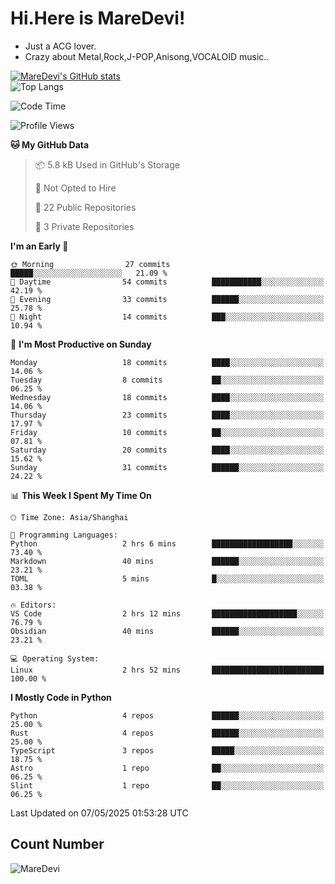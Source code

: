 # Hi.Here is MareDevi!

- Just a ACG lover.
- Crazy about Metal,Rock,J-POP,Anisong,VOCALOID music..

[![MareDevi's GitHub stats](https://github-readme-stats.vercel.app/api?username=MareDevi&show_icons=true&theme=algolia)](https://github.com/anuraghazra/github-readme-stats)  
![Top Langs](https://github-readme-stats.vercel.app/api/top-langs/?username=MareDevi&layout=compact&theme=algolia)

<!--START_SECTION:waka-->
![Code Time](http://img.shields.io/badge/Code%20Time-164%20hrs%2030%20mins-blue)

![Profile Views](http://img.shields.io/badge/Profile%20Views-1-blue)

**🐱 My GitHub Data** 

> 📦 5.8 kB Used in GitHub's Storage 
 > 
> 🚫 Not Opted to Hire
 > 
> 📜 22 Public Repositories 
 > 
> 🔑 3 Private Repositories 
 > 
**I'm an Early 🐤** 

```text
🌞 Morning                27 commits          █████░░░░░░░░░░░░░░░░░░░░   21.09 % 
🌆 Daytime                54 commits          ███████████░░░░░░░░░░░░░░   42.19 % 
🌃 Evening                33 commits          ██████░░░░░░░░░░░░░░░░░░░   25.78 % 
🌙 Night                  14 commits          ███░░░░░░░░░░░░░░░░░░░░░░   10.94 % 
```
📅 **I'm Most Productive on Sunday** 

```text
Monday                   18 commits          ████░░░░░░░░░░░░░░░░░░░░░   14.06 % 
Tuesday                  8 commits           ██░░░░░░░░░░░░░░░░░░░░░░░   06.25 % 
Wednesday                18 commits          ████░░░░░░░░░░░░░░░░░░░░░   14.06 % 
Thursday                 23 commits          ████░░░░░░░░░░░░░░░░░░░░░   17.97 % 
Friday                   10 commits          ██░░░░░░░░░░░░░░░░░░░░░░░   07.81 % 
Saturday                 20 commits          ████░░░░░░░░░░░░░░░░░░░░░   15.62 % 
Sunday                   31 commits          ██████░░░░░░░░░░░░░░░░░░░   24.22 % 
```


📊 **This Week I Spent My Time On** 

```text
🕑︎ Time Zone: Asia/Shanghai

💬 Programming Languages: 
Python                   2 hrs 6 mins        ██████████████████░░░░░░░   73.40 % 
Markdown                 40 mins             ██████░░░░░░░░░░░░░░░░░░░   23.21 % 
TOML                     5 mins              █░░░░░░░░░░░░░░░░░░░░░░░░   03.38 % 

🔥 Editors: 
VS Code                  2 hrs 12 mins       ███████████████████░░░░░░   76.79 % 
Obsidian                 40 mins             ██████░░░░░░░░░░░░░░░░░░░   23.21 % 

💻 Operating System: 
Linux                    2 hrs 52 mins       █████████████████████████   100.00 % 
```

**I Mostly Code in Python** 

```text
Python                   4 repos             ██████░░░░░░░░░░░░░░░░░░░   25.00 % 
Rust                     4 repos             ██████░░░░░░░░░░░░░░░░░░░   25.00 % 
TypeScript               3 repos             █████░░░░░░░░░░░░░░░░░░░░   18.75 % 
Astro                    1 repo              ██░░░░░░░░░░░░░░░░░░░░░░░   06.25 % 
Slint                    1 repo              ██░░░░░░░░░░░░░░░░░░░░░░░   06.25 % 
```




 Last Updated on 07/05/2025 01:53:28 UTC
<!--END_SECTION:waka-->

## Count Number
![MareDevi](https://count.getloli.com/get/@maredevi?theme=moebooru-h)  

<!---
MareDevi/MareDevi is a ✨ special ✨ repository because its `README.md` (this file) appears on your GitHub profile.
You can click the Preview link to take a look at your changes.
--->
